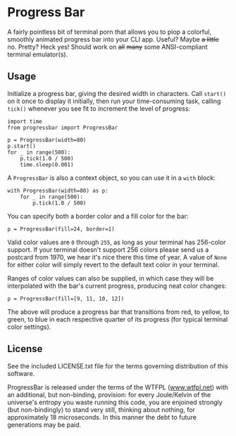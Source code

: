 Progress Bar
============

A fairly pointless bit of terminal porn that allows you to plop a colorful,
smoothly animated progress bar into your CLI app. Useful? Maybe ~~a little~~
no.  Pretty? Heck yes! Should work on ~~all~~ ~~many~~ some ANSI-compliant
terminal emulator(s).

Usage
-----

Initialize a progress bar, giving the desired width in characters. Call
`start()` on it once to display it initially, then run your time-consuming
task, calling `tick()` whenever you see fit to increment the level of
progress:

    import time
    from progressbar import ProgressBar

    p = ProgressBar(width=80)
    p.start()
    for _ in range(500):
        p.tick(1.0 / 500)
        time.sleep(0.001)

A `ProgressBar` is also a context object, so you can use it in a `with`
block:

    with ProgressBar(width=80) as p:
        for _ in range(500):
            p.tick(1.0 / 500)

You can specify both a border color and a fill color for the bar:

    p = ProgressBar(fill=24, border=1)

Valid color values are `0` through `255`, as long as your terminal has
256-color support. If your terminal doesn't support 256 colors please send
us a postcard from 1970, we hear it's nice there this time of year.
A value of `None` for either color will simply revert to the default text
color in your terminal.

Ranges of color values can also be supplied, in which case they will be
interpolated with the bar's current progress, producing neat color changes:

    p = ProgressBar(fill=[9, 11, 10, 12])

The above will produce a progress bar that transitions from red, to yellow,
to green, to blue in each respective quarter of its progress (for typical
terminal color settings).

License
-------

See the included LICENSE.txt file for the terms governing distribution of
this software.

ProgressBar is released under the terms of the WTFPL (www.wtfpl.net) with
an additional, but non-binding, provision: for every Joule/Kelvin of the
universe's entropy you waste running this code, you are enjoined strongly
(but non-bindingly) to stand very still, thinking about nothing, for
approximately 18 microseconds. In this manner the debt to future generations
may be paid.
